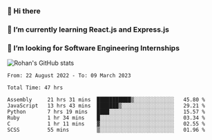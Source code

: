 ### 👋 Hi there 

<!--
**rohznmdev/rohznmdev** is a ✨ _special_ ✨ repository because its `README.md` (this file) appears on your GitHub profile.

Here are some ideas to get you started:

- 🔭 I’m currently working on ...
- 🌱 I’m currently learning Ruby and Ruby on Rails
- 👯 I’m looking to collaborate on ...
- 🤔 I’m looking for help with ...
- 💬 Ask me about ...
- 📫 How to reach me: ...
- 😄 Pronouns: ...
- ⚡ Fun fact: ...
-->
### 🌱 I’m currently learning React.js and Express.js
### 🤔 I’m looking for Software Engineering Internships
![Rohan's GitHub stats](https://github-readme-stats.vercel.app/api?username=rohznmdev&theme=dark&show_icons=true)

<!--START_SECTION:waka-->

```text
From: 22 August 2022 - To: 09 March 2023

Total Time: 47 hrs

Assembly     21 hrs 31 mins  ███████████▒░░░░░░░░░░░░░   45.80 %
JavaScript   13 hrs 43 mins  ███████▒░░░░░░░░░░░░░░░░░   29.21 %
Python       7 hrs 19 mins   ████░░░░░░░░░░░░░░░░░░░░░   15.57 %
Ruby         1 hr 34 mins    █░░░░░░░░░░░░░░░░░░░░░░░░   03.34 %
C            1 hr 11 mins    ▓░░░░░░░░░░░░░░░░░░░░░░░░   02.55 %
SCSS         55 mins         ▒░░░░░░░░░░░░░░░░░░░░░░░░   01.96 %
```

<!--END_SECTION:waka-->
